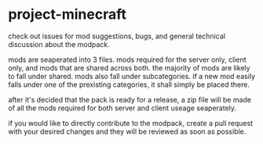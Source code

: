 # project-minecraft
check out issues for mod suggestions, bugs, and general technical discussion about the modpack.

mods are seaperated into 3 files. mods required for the server only, client only, and mods that are shared across both. the majority of mods are likely to fall under shared. mods also fall under subcategories. if a new mod easily falls under one of the prexisting categories, it shall simply be placed there.

after it's decided that the pack is ready for a release, a zip file will be made of all the mods required for both server and client useage seaperately.

if you would like to directly contribute to the modpack, create a pull request with your desired changes and they will be reviewed as soon as possible.
